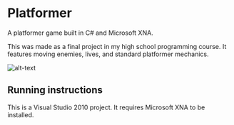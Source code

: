 # Platformer
A platformer game built in C# and Microsoft XNA. 

This was made as a final project in my high school programming course. It features moving enemies, lives, and standard platformer mechanics.
 
![alt-text](http://i.imgur.com/EEk0WoW.png?1 "Gameplay")

Running instructions
---
This is a Visual Studio 2010 project. It requires Microsoft XNA to be installed.
